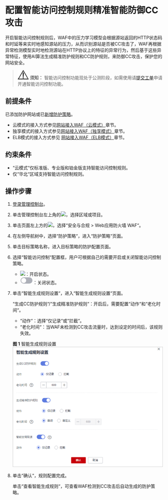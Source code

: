 # 配置智能访问控制规则精准智能防御CC攻击<a name="waf_01_1008"></a>

开启智能访问控制规则后，WAF中的压力学习模型会根据源站返回的HTTP状态码和时延等来实时地感知源站的压力，从而识别源站是否被CC攻击了，WAF再根据异常检测模型实时地检测源站在HTTP协议上的特征的异常行为，然后基于这些异常特征，使用AI算法生成精准防护规则和CC防护规则，来防御CC攻击，保护您的网站安全。

>![](public_sys-resources/icon-notice.gif) **须知：** 
>智能访问控制功能现处于公测阶段，如需使用请[提交工单](https://support.huaweicloud.com/usermanual-ticket/zh-cn_topic_0127038618.html)申请开通智能访问控制功能。

## 前提条件<a name="section5903171661012"></a>

已添加防护网站或已[新增防护策略](步骤一-（可选）新增防护策略.md)。

-   云模式的接入方式参见[网站接入WAF（云模式）](网站接入WAF（云模式）.md)章节。
-   独享模式的接入方式参见[网站接入WAF（独享模式）](网站接入WAF（独享模式）.md)章节。
-   ELB模式的接入方式参见  [网站接入WAF（ELB模式）](网站接入WAF（ELB模式）.md)章节。

## 约束条件<a name="section17523141010224"></a>

-   “云模式“仅标准版、专业版和铂金版支持智能访问控制规则。
-   仅“华北“区域支持智能访问控制规则。

## 操作步骤<a name="section118271525102418"></a>

1.  [登录管理控制台](https://console.huaweicloud.com/?locale=zh-cn)。
2.  单击管理控制台左上角的![](figures/icon-region-27.jpg)，选择区域或项目。
3.  单击页面左上方的![](figures/icon-Service-28.png)，选择“安全与合规  \>  Web应用防火墙 WAF“。
4.  在左侧导航树中，选择“防护策略“，进入“防护策略“页面。
5.  单击目标策略名称，进入目标策略的防护配置页面。
6.  选择“智能访问控制“配置框，用户可根据自己的需要开启或关闭智能访问控制策略。
    -   ![](figures/icon-enable-26.png)：开启状态。
    -   ![](figures/icon-disable.png)：关闭状态。

7.  单击“智能生成规则设置“，进入“智能生成规则设置“页面。

    “生成CC防护规则“/“生成精准防护规则“：开启后，需要配置“动作“和“老化时间“。

    -   “动作“：选择“仅记录“或“拦截“。
    -   “老化时间“：当WAF未检测到CC攻击流量时，达到设定的时间后，该规则失效。

    **图 1**  智能生成规则设置<a name="fig174144515405"></a>  
    ![](figures/智能生成规则设置.png "智能生成规则设置")

8.  单击“确认“，规则配置完成。

    单击“查看智能生成规则“，可查看WAF检测到CC攻击后自动生成的防护策略。

